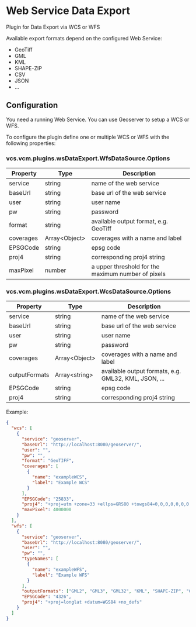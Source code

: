 # Web Service Data Export
Plugin for Data Export via WCS or WFS

Available export formats depend on the configured Web Service:
- GeoTiff
- GML
- KML
- SHAPE-ZIP
- CSV
- JSON
- ...

## Configuration

You need a running Web Service. You can use Geoserver to setup a WCS or WFS.

To configure the plugin define one or multiple WCS or WFS with the following properties:

### vcs.vcm.plugins.wsDataExport.WfsDataSource.Options
| Property  | Type                | Description                                        |
|-----------|---------------------|----------------------------------------------------|
| service   | string              | name of the web service                            |
| baseUrl   | string              | base url of the web service                        |
| user      | string              | user name                                          |
| pw        | string              | password                                           |
| format    | string              | available output format, e.g. GeoTiff              |
| coverages | Array&lt;Object&gt; | coverages with a name and label                    |
| EPSGCode  | string              | epsg code                                          |
| proj4     | string              | corresponding proj4 string                         |
| maxPixel  | number              | a upper threshold for the maximum number of pixels |

### vcs.vcm.plugins.wsDataExport.WcsDataSource.Options
| Property      | Type                | Description                                          |
|---------------|---------------------|------------------------------------------------------|
| service       | string              | name of the web service                              |
| baseUrl       | string              | base url of the web service                          |
| user          | string              | user name                                            |
| pw            | string              | password                                             |
| coverages     | Array&lt;Object&gt; | coverages with a name and label                      |
| outputFormats | Array&lt;string&gt; | available output formats, e.g. GML32, KML, JSON, ... |
| EPSGCode      | string              | epsg code                                            |
| proj4         | string              | corresponding proj4 string                           |

Example:
```json
{
  "wcs": [
    {
      "service": "geoserver",
      "baseUrl": "http://localhost:8080/geoserver/",
      "user": "",
      "pw": "",
      "format": "GeoTIFF",
      "coverages": [
        {
          "name": "exampleWCS",
          "label": "Example WCS"
        }
      ],
      "EPSGCode": "25833",
      "proj4": "+proj=utm +zone=33 +ellps=GRS80 +towgs84=0,0,0,0,0,0,0 +units=m +no_defs",
      "maxPixel": 4000000
    }
  ],
  "wfs": [
    {
      "service": "geoserver",
      "baseUrl": "http://localhost:8080/geoserver/",
      "user": "",
      "pw": "",
      "typeNames": [
        {
          "name": "exampleWFS",
          "label": "Example WFS"
        }
      ],
      "outputFormats": ["GML2", "GML3", "GML32", "KML", "SHAPE-ZIP", "CSV", "JSON"],
      "EPSGCode": "4326",
      "proj4": "+proj=longlat +datum=WGS84 +no_defs"
    }
  ]
}
```
